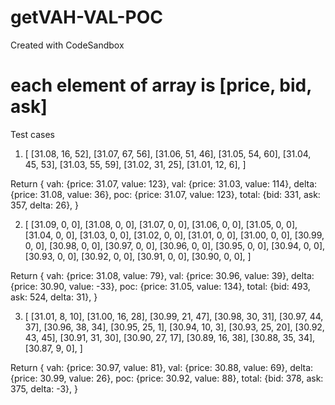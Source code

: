 # getVAH-VAL-POC
Created with CodeSandbox

# each element of array is [price, bid, ask]
Test cases

1. [
  [31.08, 16, 52],
  [31.07, 67, 56],
  [31.06, 51, 46],
  [31.05, 54, 60],
  [31.04, 45, 53],
  [31.03, 55, 59],
  [31.02, 31, 25],
  [31.01, 12, 6],
]

Return
{
  vah: {price: 31.07, value: 123},
  val: {price: 31.03, value: 114},
  deltа: {price: 31.08, value: 36},
  poc: {price: 31.07, value: 123},
  total: {bid: 331, ask: 357, delta: 26},
}


2. [
  [31.09, 0, 0],
  [31.08, 0, 0],
  [31.07, 0, 0],
  [31.06, 0, 0],
  [31.05, 0, 0],
  [31.04, 0, 0],
  [31.03, 0, 0],
  [31.02, 0, 0],
  [31.01, 0, 0],
  [31.00, 0, 0],
  [30.99, 0, 0],
  [30.98, 0, 0],
  [30.97, 0, 0],
  [30.96, 0, 0],
  [30.95, 0, 0],
  [30.94, 0, 0],
  [30.93, 0, 0],
  [30.92, 0, 0],
  [30.91, 0, 0],
  [30.90, 0, 0],
]

Return
{
  vah: {price: 31.08, value: 79},
  val: {price: 30.96, value: 39},
  deltа: {price: 30.90, value: -33},
  poc: {price: 31.05, value: 134},
  total: {bid: 493, ask: 524, delta: 31},
}



3. [
  [31.01, 8, 10],
  [31.00, 16, 28],
  [30.99, 21, 47],
  [30.98, 30, 31],
  [30.97, 44, 37],
  [30.96, 38, 34],
  [30.95, 25, 1],
  [30.94, 10, 3],
  [30.93, 25, 20],
  [30.92, 43, 45],
  [30.91, 31, 30],
  [30.90, 27, 17],
  [30.89, 16, 38],
  [30.88, 35, 34],
  [30.87, 9, 0],
]

Return
{
  vah: {price: 30.97, value: 81},
  val: {price: 30.88, value: 69},
  deltа: {price: 30.99, value: 26},
  poc: {price: 30.92, value: 88},
  total: {bid: 378, ask: 375, delta: -3},
}
